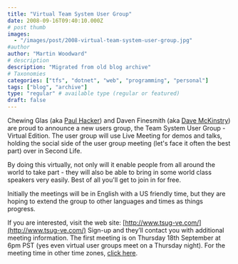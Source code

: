 ```yaml
---
title: "Virtual Team System User Group"
date: 2008-09-16T09:40:10.000Z
# post thumb
images:
  - "/images/post/2008-virtual-team-system-user-group.jpg"
#author
author: "Martin Woodward"
# description
description: "Migrated from old blog archive"
# Taxonomies
categories: ["tfs", "dotnet", "web", "programming", "personal"]
tags: ["blog", "archive"]
type: "regular" # available type (regular or featured)
draft: false
---
```


[](http://www.tsug-ve.com/)

Chewing Glas (aka [Paul Hacker](http://phacker.wordpress.com/)) and Daven Finesmith (aka [Dave McKinstry](http://weblogs.asp.net/dmckinstry)) are proud to announce a new users group, the Team System User Group - Virtual Edition. The user group will use Live Meeting for demos and talks, holding the social side of the user group meeting (let's face it often the best part) over in Second Life.

By doing this virtually, not only will it enable people from all around the world to take part - they will also be able to bring in some world class speakers very easily. Best of all you'll get to join in for free.

Initially the meetings will be in English with a US friendly time, but they are hoping to extend the group to other languages and times as things progress.

If you are interested, visit the web site: [http://www.tsug-ve.com/](http://www.tsug-ve.com/) Sign-up and they’ll contact you with additional meeting information. The first meeting is on Thursday 18th September at 6pm PST (yes even virtual user groups meet on a Thursday night). For the meeting time in other time zones, [click here](http://www.timeanddate.com/worldclock/fixedtime.html?day=18&month=9&year=2008&hour=18&min=0&sec=0&p1=234).
